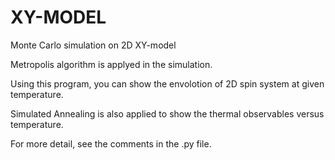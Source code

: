 # XY-MODEL
Monte Carlo simulation on 2D XY-model

Metropolis algorithm is applyed in the simulation.

Using this program, you can show the envolotion of 2D spin system at given temperature. 

Simulated Annealing is also applied to show the thermal observables versus temperature.

For more detail, see the comments in the .py file.
